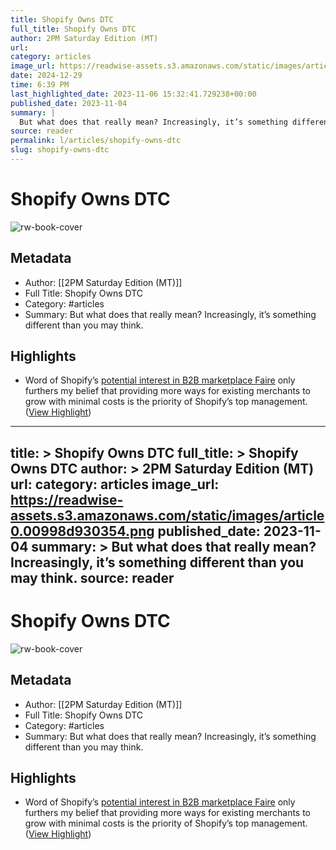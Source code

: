 ```yaml
---
title: Shopify Owns DTC
full_title: Shopify Owns DTC
author: 2PM Saturday Edition (MT)
url: 
category: articles
image_url: https://readwise-assets.s3.amazonaws.com/static/images/article0.00998d930354.png
date: 2024-12-29
time: 6:39 PM
last_highlighted_date: 2023-11-06 15:32:41.729238+00:00
published_date: 2023-11-04
summary: |
  But what does that really mean? Increasingly, it’s something different than you may think.
source: reader
permalink: l/articles/shopify-owns-dtc
slug: shopify-owns-dtc
---
```

# Shopify Owns DTC

![rw-book-cover](https://readwise-assets.s3.amazonaws.com/static/images/article0.00998d930354.png)

## Metadata
- Author: [[2PM Saturday Edition (MT)]]
- Full Title: Shopify Owns DTC
- Category: #articles
- Summary: But what does that really mean? Increasingly, it’s something different than you may think.

## Highlights
- Word of Shopify’s [potential interest in B2B marketplace Faire](https://2PML.us17.list-manage.com/track/click?u=e5c9ff1dc004212156ddfb8ed&id=9180ca07f6&e=b4a0bccc17) only furthers my belief that providing more ways for existing merchants to grow with minimal costs is the priority of Shopify’s top management. ([View Highlight](https://read.readwise.io/read/01hejm7ehcgtk7rt7vsrahz1db))


---
title: >
  Shopify Owns DTC
full_title: >
  Shopify Owns DTC
author: >
  2PM Saturday Edition (MT)
url: 
category: articles
image_url: https://readwise-assets.s3.amazonaws.com/static/images/article0.00998d930354.png
published_date: 2023-11-04
summary: >
  But what does that really mean? Increasingly, it’s something different than you may think.
source: reader
---
# Shopify Owns DTC

![rw-book-cover](https://readwise-assets.s3.amazonaws.com/static/images/article0.00998d930354.png)

## Metadata
- Author: [[2PM Saturday Edition (MT)]]
- Full Title: Shopify Owns DTC
- Category: #articles
- Summary: But what does that really mean? Increasingly, it’s something different than you may think.

## Highlights
- Word of Shopify’s [potential interest in B2B marketplace Faire](https://2PML.us17.list-manage.com/track/click?u=e5c9ff1dc004212156ddfb8ed&id=9180ca07f6&e=b4a0bccc17) only furthers my belief that providing more ways for existing merchants to grow with minimal costs is the priority of Shopify’s top management. ([View Highlight](https://read.readwise.io/read/01hejm7ehcgtk7rt7vsrahz1db))


